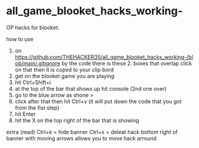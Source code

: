   # all_game_blooket_hacks_working-
  OP hacks for blooket.


  how to use
  1. on https://github.com/THEHACKER35/all_game_blooket_hacks_working-/blob/main/.gitignore by the code there is these   2. boxes that overlap click on that then it is coped to your clip bord
  3. get on the blooket game you are playing
  4. hit Ctrl+Shift+i
  5. at the top of the bar that shows up hit console (2nd one over)
  6. go to the blue arrow as shone > 
  7. click after that then hit Ctrl+v (it will put down the code that you got from the fist step)
  8. hit Enter
  9. hit the X on the top right of the bar that is showing

  extra (read)
  Ctrl+e = hide banner
  Ctrl+x = deleat hack
  bottom right of banner with moving arrows allows you to move hack arround
